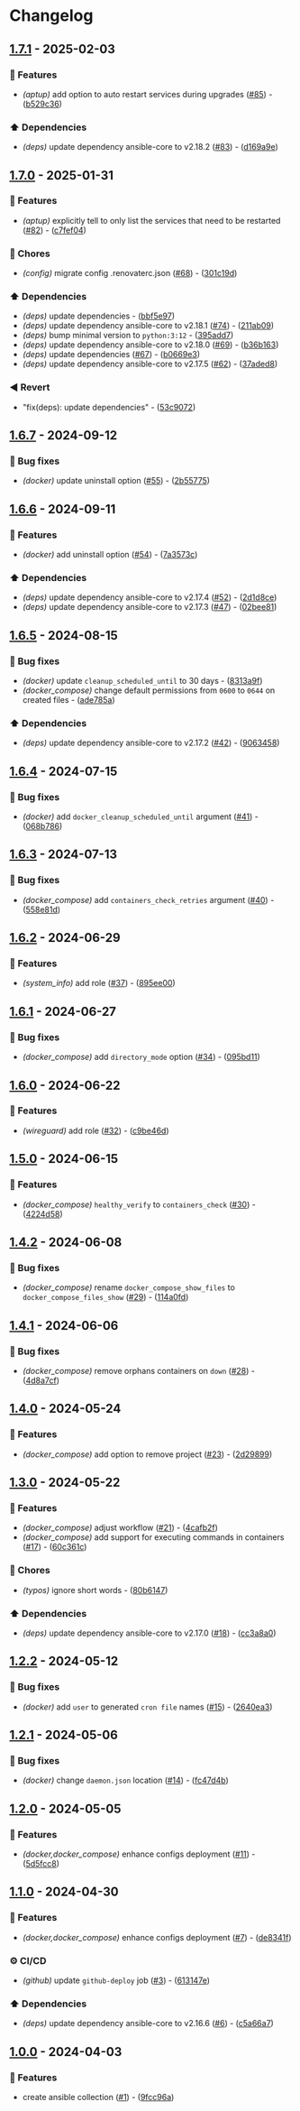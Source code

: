 # Changelog

## [1.7.1](https://github.com/DeadNews/ansible-collection-util/compare/v1.7.0...v1.7.1) - 2025-02-03

### 🚀 Features

- _(aptup)_ add option to auto restart services during upgrades ([#85](https://github.com/DeadNews/ansible-collection-util/issues/85)) - ([b529c36](https://github.com/DeadNews/ansible-collection-util/commit/b529c3611704c0b2b7489f35bb3c33b43c24fcec))

### ⬆️ Dependencies

- _(deps)_ update dependency ansible-core to v2.18.2 ([#83](https://github.com/DeadNews/ansible-collection-util/issues/83)) - ([d169a9e](https://github.com/DeadNews/ansible-collection-util/commit/d169a9e7eef14256fbbe6e0acc761aeac7421525))

## [1.7.0](https://github.com/DeadNews/ansible-collection-util/compare/v1.6.7...v1.7.0) - 2025-01-31

### 🚀 Features

- _(aptup)_ explicitly tell to only list the services that need to be restarted ([#82](https://github.com/DeadNews/ansible-collection-util/issues/82)) - ([c7fef04](https://github.com/DeadNews/ansible-collection-util/commit/c7fef040b336b1c4ded4987abdd15d05fa0faddf))

### 🧹 Chores

- _(config)_ migrate config .renovaterc.json ([#68](https://github.com/DeadNews/ansible-collection-util/issues/68)) - ([301c19d](https://github.com/DeadNews/ansible-collection-util/commit/301c19d56c0dd7743cf9743f1131fdc647bf4307))

### ⬆️ Dependencies

- _(deps)_ update dependencies - ([bbf5e97](https://github.com/DeadNews/ansible-collection-util/commit/bbf5e972f46bed7811cac58917ed198785b9f864))
- _(deps)_ update dependency ansible-core to v2.18.1 ([#74](https://github.com/DeadNews/ansible-collection-util/issues/74)) - ([211ab09](https://github.com/DeadNews/ansible-collection-util/commit/211ab09318b64db86825e588cc66cb7f68cd5ba7))
- _(deps)_ bump minimal version to `python:3:12` - ([395add7](https://github.com/DeadNews/ansible-collection-util/commit/395add7ae83a64eaa25832ef41d6de02f7709f79))
- _(deps)_ update dependency ansible-core to v2.18.0 ([#69](https://github.com/DeadNews/ansible-collection-util/issues/69)) - ([b36b163](https://github.com/DeadNews/ansible-collection-util/commit/b36b16309282d2691ee935509a472cbd3dc3abba))
- _(deps)_ update dependencies ([#67](https://github.com/DeadNews/ansible-collection-util/issues/67)) - ([b0669e3](https://github.com/DeadNews/ansible-collection-util/commit/b0669e3af80b447a31d8f8b1ed682157a57806c4))
- _(deps)_ update dependency ansible-core to v2.17.5 ([#62](https://github.com/DeadNews/ansible-collection-util/issues/62)) - ([37aded8](https://github.com/DeadNews/ansible-collection-util/commit/37aded82c61fbaced2ffc51894afe0027c2542c0))

### ◀️ Revert

- "fix(deps): update dependencies" - ([53c9072](https://github.com/DeadNews/ansible-collection-util/commit/53c9072bb19db11203a5e72409a72eb08ac7337c))

## [1.6.7](https://github.com/DeadNews/ansible-collection-util/compare/v1.6.6...v1.6.7) - 2024-09-12

### 🐛 Bug fixes

- _(docker)_ update uninstall option ([#55](https://github.com/DeadNews/ansible-collection-util/issues/55)) - ([2b55775](https://github.com/DeadNews/ansible-collection-util/commit/2b557756384061fba45d369301da17f2b708ee45))

## [1.6.6](https://github.com/DeadNews/ansible-collection-util/compare/v1.6.5...v1.6.6) - 2024-09-11

### 🚀 Features

- _(docker)_ add uninstall option ([#54](https://github.com/DeadNews/ansible-collection-util/issues/54)) - ([7a3573c](https://github.com/DeadNews/ansible-collection-util/commit/7a3573ca4a442c7ecdf8b63cc1a7e9d00326a6c9))

### ⬆️ Dependencies

- _(deps)_ update dependency ansible-core to v2.17.4 ([#52](https://github.com/DeadNews/ansible-collection-util/issues/52)) - ([2d1d8ce](https://github.com/DeadNews/ansible-collection-util/commit/2d1d8ceb27b2e7c5107c2480b7dd4153b7ea7aa3))
- _(deps)_ update dependency ansible-core to v2.17.3 ([#47](https://github.com/DeadNews/ansible-collection-util/issues/47)) - ([02bee81](https://github.com/DeadNews/ansible-collection-util/commit/02bee81eb87f6075e11298b667eff515a9d4351a))

## [1.6.5](https://github.com/DeadNews/ansible-collection-util/compare/v1.6.4...v1.6.5) - 2024-08-15

### 🐛 Bug fixes

- _(docker)_ update `cleanup_scheduled_until` to 30 days - ([8313a9f](https://github.com/DeadNews/ansible-collection-util/commit/8313a9f5f7b8bdea55233246932b450c89464d71))
- _(docker_compose)_ change default permissions from `0600` to `0644` on created files - ([ade785a](https://github.com/DeadNews/ansible-collection-util/commit/ade785a11b5166be60f791e95de6ce4cf7bf0aa2))

### ⬆️ Dependencies

- _(deps)_ update dependency ansible-core to v2.17.2 ([#42](https://github.com/DeadNews/ansible-collection-util/issues/42)) - ([9063458](https://github.com/DeadNews/ansible-collection-util/commit/906345882c10b4b240a22e9a247fbca77777d473))

## [1.6.4](https://github.com/DeadNews/ansible-collection-util/compare/v1.6.3...v1.6.4) - 2024-07-15

### 🐛 Bug fixes

- _(docker)_ add `docker_cleanup_scheduled_until` argument ([#41](https://github.com/DeadNews/ansible-collection-util/issues/41)) - ([068b786](https://github.com/DeadNews/ansible-collection-util/commit/068b786a6c9da313d97a3b85e532d04840be9a58))

## [1.6.3](https://github.com/DeadNews/ansible-collection-util/compare/v1.6.2...v1.6.3) - 2024-07-13

### 🐛 Bug fixes

- _(docker_compose)_ add `containers_check_retries` argument ([#40](https://github.com/DeadNews/ansible-collection-util/issues/40)) - ([558e81d](https://github.com/DeadNews/ansible-collection-util/commit/558e81d44050a325f7fd4dc4e334362d42861e1f))

## [1.6.2](https://github.com/DeadNews/ansible-collection-util/compare/v1.6.1...v1.6.2) - 2024-06-29

### 🚀 Features

- _(system_info)_ add role ([#37](https://github.com/DeadNews/ansible-collection-util/issues/37)) - ([895ee00](https://github.com/DeadNews/ansible-collection-util/commit/895ee00f6cf849ab6defa3d3a405daa00339bd63))

## [1.6.1](https://github.com/DeadNews/ansible-collection-util/compare/v1.6.0...v1.6.1) - 2024-06-27

### 🐛 Bug fixes

- _(docker_compose)_ add `directory_mode` option ([#34](https://github.com/DeadNews/ansible-collection-util/issues/34)) - ([095bd11](https://github.com/DeadNews/ansible-collection-util/commit/095bd112d1fe986bbaabb60ae2554338dffa0a0a))

## [1.6.0](https://github.com/DeadNews/ansible-collection-util/compare/v1.5.0...v1.6.0) - 2024-06-22

### 🚀 Features

- _(wireguard)_ add role ([#32](https://github.com/DeadNews/ansible-collection-util/issues/32)) - ([c9be46d](https://github.com/DeadNews/ansible-collection-util/commit/c9be46d4be1ad197099d91d33ada7c1f9b9e5deb))

## [1.5.0](https://github.com/DeadNews/ansible-collection-util/compare/v1.4.2...v1.5.0) - 2024-06-15

### 🚀 Features

- _(docker_compose)_ `healthy_verify` to `containers_check` ([#30](https://github.com/DeadNews/ansible-collection-util/issues/30)) - ([4224d58](https://github.com/DeadNews/ansible-collection-util/commit/4224d58c94448d900006176efb1a178cf8ca0d99))

## [1.4.2](https://github.com/DeadNews/ansible-collection-util/compare/v1.4.1...v1.4.2) - 2024-06-08

### 🐛 Bug fixes

- _(docker_compose)_ rename `docker_compose_show_files` to `docker_compose_files_show` ([#29](https://github.com/DeadNews/ansible-collection-util/issues/29)) - ([114a0fd](https://github.com/DeadNews/ansible-collection-util/commit/114a0fdc4c93932d6dcff607bb45d499cd1b5939))

## [1.4.1](https://github.com/DeadNews/ansible-collection-util/compare/v1.4.0...v1.4.1) - 2024-06-06

### 🐛 Bug fixes

- _(docker_compose)_ remove orphans containers on `down` ([#28](https://github.com/DeadNews/ansible-collection-util/issues/28)) - ([4d8a7cf](https://github.com/DeadNews/ansible-collection-util/commit/4d8a7cf8bcdee42e1081c65b2a025fb17528c167))

## [1.4.0](https://github.com/DeadNews/ansible-collection-util/compare/v1.3.0...v1.4.0) - 2024-05-24

### 🚀 Features

- _(docker_compose)_ add option to remove project ([#23](https://github.com/DeadNews/ansible-collection-util/issues/23)) - ([2d29899](https://github.com/DeadNews/ansible-collection-util/commit/2d298995406adc87a10624d694329c5b1d67b03d))

## [1.3.0](https://github.com/DeadNews/ansible-collection-util/compare/v1.2.2...v1.3.0) - 2024-05-22

### 🚀 Features

- _(docker_compose)_ adjust workflow ([#21](https://github.com/DeadNews/ansible-collection-util/issues/21)) - ([4cafb2f](https://github.com/DeadNews/ansible-collection-util/commit/4cafb2f93adc958bc767228968ea1a24c522c47a))
- _(docker_compose)_ add support for executing commands in containers ([#17](https://github.com/DeadNews/ansible-collection-util/issues/17)) - ([60c361c](https://github.com/DeadNews/ansible-collection-util/commit/60c361ca3a29730cb835068b2e022faf7191768a))

### 🧹 Chores

- _(typos)_ ignore short words - ([80b6147](https://github.com/DeadNews/ansible-collection-util/commit/80b61475056101eeb80a310d5b5bb7d54d049015))

### ⬆️ Dependencies

- _(deps)_ update dependency ansible-core to v2.17.0 ([#18](https://github.com/DeadNews/ansible-collection-util/issues/18)) - ([cc3a8a0](https://github.com/DeadNews/ansible-collection-util/commit/cc3a8a0586f3ad97780b489ee467c4dc4289d150))

## [1.2.2](https://github.com/DeadNews/ansible-collection-util/compare/v1.2.1...v1.2.2) - 2024-05-12

### 🐛 Bug fixes

- _(docker)_ add `user` to generated `cron file` names ([#15](https://github.com/DeadNews/ansible-collection-util/issues/15)) - ([2640ea3](https://github.com/DeadNews/ansible-collection-util/commit/2640ea344a067cf061dd28978cae2ab00fc04dac))

## [1.2.1](https://github.com/DeadNews/ansible-collection-util/compare/v1.2.0...v1.2.1) - 2024-05-06

### 🐛 Bug fixes

- _(docker)_ change `daemon.json` location ([#14](https://github.com/DeadNews/ansible-collection-util/issues/14)) - ([fc47d4b](https://github.com/DeadNews/ansible-collection-util/commit/fc47d4b6775fcf7ef9382f76cf2f098d01293da1))

## [1.2.0](https://github.com/DeadNews/ansible-collection-util/compare/v1.1.0...v1.2.0) - 2024-05-05

### 🚀 Features

- _(docker,docker_compose)_ enhance configs deployment ([#11](https://github.com/DeadNews/ansible-collection-util/issues/11)) - ([5d5fcc8](https://github.com/DeadNews/ansible-collection-util/commit/5d5fcc8ce3705420ae64f415f8cd46d63eb5d938))

## [1.1.0](https://github.com/DeadNews/ansible-collection-util/compare/v1.0.0...v1.1.0) - 2024-04-30

### 🚀 Features

- _(docker,docker_compose)_ enhance configs deployment ([#7](https://github.com/DeadNews/ansible-collection-util/issues/7)) - ([de8341f](https://github.com/DeadNews/ansible-collection-util/commit/de8341fcd1b568ffb2f394ff18fe40427a50949b))

### ⚙️ CI/CD

- _(github)_ update `github-deploy` job ([#3](https://github.com/DeadNews/ansible-collection-util/issues/3)) - ([613147e](https://github.com/DeadNews/ansible-collection-util/commit/613147ebf8ebdef25a5fc73d8fe96e7cf0f6ae06))

### ⬆️ Dependencies

- _(deps)_ update dependency ansible-core to v2.16.6 ([#6](https://github.com/DeadNews/ansible-collection-util/issues/6)) - ([c5a66a7](https://github.com/DeadNews/ansible-collection-util/commit/c5a66a7a48407ba844a7a1ae80ed0abb6cef2069))

## [1.0.0](https://github.com/DeadNews/ansible-collection-util/commits/v1.0.0) - 2024-04-03

### 🚀 Features

- create ansible collection ([#1](https://github.com/DeadNews/ansible-collection-util/issues/1)) - ([9fcc96a](https://github.com/DeadNews/ansible-collection-util/commit/9fcc96a276deabfd1b7987ed3aa1224c02a74ee5))

<!-- generated by git-cliff -->
